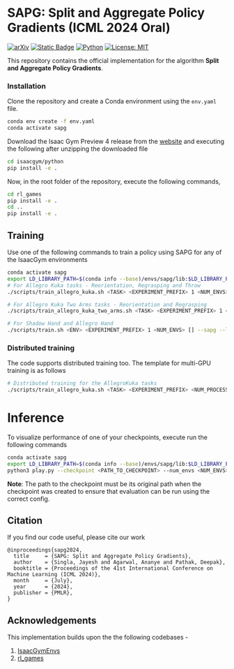 # SAPG: Split and Aggregate Policy Gradients (ICML 2024 Oral) 
[![arXiv](https://img.shields.io/badge/arXiv-2407.20230-df2a2a.svg)](https://arxiv.org/abs/2407.20230)
[![Static Badge](https://img.shields.io/badge/Project-sapg-a)](https://sapg-rl.github.io)
[![Python](https://img.shields.io/badge/python-3.8-blue)](https://www.python.org)
[![License: MIT](https://img.shields.io/badge/License-MIT-yellow.svg)](https://opensource.org/licenses/MIT)

This repository contains the official implementation for the algorithm **Split and Aggregate Policy Gradients**. 

### Installation

Clone the repository and create a Conda environment using the ```env.yaml``` file.
```bash
conda env create -f env.yaml
conda activate sapg
```

Download the Isaac Gym Preview 4 release from the [website](https://developer.nvidia.com/isaac-gym) and executing the following after unzipping the downloaded file
```bash
cd isaacgym/python
pip install -e .
```

Now, in the root folder of the repository, execute the following commands,
```bash
cd rl_games
pip install -e . 
cd ..
pip install -e .
```

## Training

Use one of the following commands to train a policy using SAPG for any of the IsaacGym environments

```bash
conda activate sapg
export LD_LIBRARY_PATH=$(conda info --base)/envs/sapg/lib:$LD_LIBRARY_PATH
# For Allegro Kuka tasks - Reorientation, Regrasping and Throw
./scripts/train_allegro_kuka.sh <TASK> <EXPERIMENT_PREFIX> 1 <NUM_ENVS> [] --sapg --lstm --num-expl-coef-blocks=<NUMBER_OF_SAPG_BLOCKS> --wandb-entity <ENTITY_NAME> --ir-type=entropy --ir-coef-scale=<ENTROPY_COEFFICIENT_SCALE>

# For Allegro Kuka Two Arms tasks - Reorientation and Regrasping
./scripts/train_allegro_kuka_two_arms.sh <TASK> <EXPERIMENT_PREFIX> 1 <NUM_ENVS> [] --sapg --lstm --num-expl-coef-blocks=<NUMBER_OF_SAPG_BLOCKS> --wandb-entity <ENTITY_NAME> --ir-type=entropy --ir-coef-scale=<ENTROPY_COEFFICIENT_SCALE>

# For Shadow Hand and Allegro Hand
./scripts/train.sh <ENV> <EXPERIMENT_PREFIX> 1 <NUM_ENVS> [] --sapg --lstm --num-expl-coef-blocks=<NUMBER_OF_SAPG_BLOCKS> --wandb-entity <ENTITY_NAME> --ir-type=entropy --ir-coef-scale=<ENTROPY_COEFFICIENT_SCALE>
```

### Distributed training

The code supports distributed training too. The template for multi-GPU training is as follows

```bash
# Distributed training for the AllegroKuka tasks 
./scripts/train_allegro_kuka.sh <TASK> <EXPERIMENT_PREFIX> <NUM_PROCESSES> <NUM_ENVS_PER_PROCESS> [] --sapg --lstm --num-expl-coef-blocks=<NUMBER_OF_SAPG_BLOCKS> --wandb-entity <ENTITY_NAME> --ir-type=entropy --ir-coef-scale=<ENTROPY_COEFFICIENT_SCALE> --multi-gpu
```

# Inference
To visualize performance of one of your checkpoints, execute run the following commands

```bash
conda activate sapg
export LD_LIBRARY_PATH=$(conda info --base)/envs/sapg/lib:$LD_LIBRARY_PATH
python3 play.py --checkpoint <PATH_TO_CHECKPOINT> --num_envs <NUM_ENVS>
```

**Note**: The path to the checkpoint must be its original path when the checkpoint was created to ensure that evaluation can be run using the correct config. 

## Citation
If you find our code useful, please cite our work
```
@inproceedings{sapg2024,
  title     = {SAPG: Split and Aggregate Policy Gradients},
  author    = {Singla, Jayesh and Agarwal, Ananye and Pathak, Deepak},
  booktitle = {Proceedings of the 41st International Conference on Machine Learning (ICML 2024)},
  month     = {July},
  year      = {2024},
  publisher = {PMLR},
}
```

## Acknowledgements
This implementation builds upon the the following codebases - 
1. [IsaacGymEnvs](https://github.com/isaac-sim/IsaacGymEnvs)
2. [rl_games](https://github.com/Denys88/rl_games)